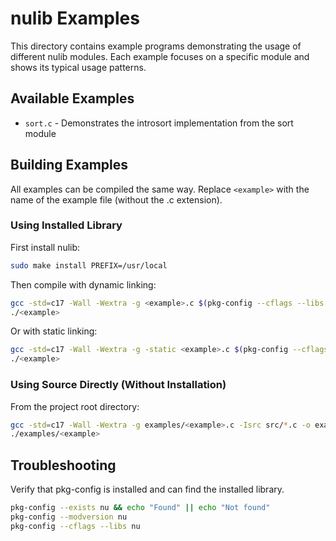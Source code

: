 # nulib Examples

This directory contains example programs demonstrating the usage of different nulib modules. Each example focuses on a specific module and shows its typical usage patterns.

## Available Examples

- `sort.c` - Demonstrates the introsort implementation from the sort module

## Building Examples

All examples can be compiled the same way. Replace `<example>` with the name of the example file (without the .c extension).

### Using Installed Library

First install nulib:
```bash
sudo make install PREFIX=/usr/local
```

Then compile with dynamic linking:
```bash
gcc -std=c17 -Wall -Wextra -g <example>.c $(pkg-config --cflags --libs nu) -o <example>
./<example>
```

Or with static linking:
```bash
gcc -std=c17 -Wall -Wextra -g -static <example>.c $(pkg-config --cflags --libs --static nu) -o <example>
./<example>
```

### Using Source Directly (Without Installation)

From the project root directory:
```bash
gcc -std=c17 -Wall -Wextra -g examples/<example>.c -Isrc src/*.c -o examples/<example>
./examples/<example>
```

## Troubleshooting

Verify that pkg-config is installed and can find the installed library.

```bash
pkg-config --exists nu && echo "Found" || echo "Not found"
pkg-config --modversion nu
pkg-config --cflags --libs nu
```
